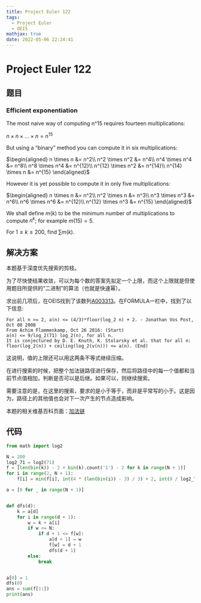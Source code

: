 ```yaml
---
title: Project Euler 122
tags:
  - Project Euler
  - OEIS
mathjax: true
date: 2022-05-06 22:24:41
---
```


<escape><!-- more --></escape>

# Project Euler 122

## 题目

### Efficient exponentiation

The most naive way of computing n^15 requires fourteen multiplications:

$n \times n \times \dots \times n = n^{15}$

But using a “binary” method you can compute it in six multiplications:

$\begin{aligned}
n \times n &= n^2\\
n^2 \times n^2 &= n^4\\
n^4 \times n^4 &= n^8\\
n^8 \times n^4 &= n^{12}\\
n^{12} \times n^2 &= n^{14}\\
n^{14} \times n &= n^{15}
\end{aligned}$

However it is yet possible to compute it in only five multiplications:

$\begin{aligned}
n \times n &= n^2\\
n^2 \times n &= n^3\\
n^3 \times n^3 &= n^6\\
n^6 \times n^6 &= n^{12}\\
n^{12} \times n^3 &= n^{15}
\end{aligned}$

We shall define $m(k)$ to be the minimum number of multiplications to compute $n^k$; for example $m(15) = 5$.

For $1 \le k \le 200$, find $\sum m(k)$.

## 解决方案

本题基于深度优先搜索的剪枝。

为了尽快使结果收敛，可以为每个数的答案先拟定一个上限，而这个上限就是但使用题目所提供的“二进制”的算法（也就是快速幂）。

求出前几项后，在OEIS找到了该数列[A003313](https://oeis.org/A003313)。在FORMULA一栏中，找到了以下信息:

```
For all n >= 2, a(n) <= (4/3)*floor(log_2 n) + 2. - Jonathan Vos Post, Oct 08 2008
From Achim Flammenkamp, Oct 26 2016: (Start)
a(n) <= 9/log_2(71) log_2(n), for all n.
It is conjectured by D. E. Knuth, K. Stolarsky et al. that for all n: floor(log_2(n)) + ceiling(log_2(v(n))) <= a(n). (End)
```

这说明，值的上限还可以用这两条不等式继续压缩。

在进行搜索的时候，把整个加法链路径进行保存，然后将路径中的每一个值都和当前节点值相加，判断是否可以是后继。如果可以，则继续搜索。

需要注意的是，在这里的搜索，要求的是小于等于，而非是平常写的小于。这是因为，路径上的其他值也会对下一次产生的节点造成影响。

本题的相关维基百科页面：[加法链](https://en.wikipedia.org/wiki/Addition_chain)

## 代码

```py
from math import log2

N = 200
log2_71 = log2(71)
f = [len(bin(k)) - 2 + bin(k).count('1') - 2 for k in range(N + 1)]
for i in range(2, N + 1):
    f[i] = min(f[i], int(4 * (len(bin(i)) - 3) / 3) + 2, int(9 / log2_71 * log2(i)))

a = [0 for _ in range(N + 1)]


def dfs(d):
    k = a[d]
    for i in range(d + 1):
        w = k + a[i]
        if w <= N:
            if d + 1 <= f[w]:
                a[d + 1] = w
                f[w] = d + 1
                dfs(d + 1)
        else:
            break


a[0] = 1
dfs(0)
ans = sum(f[1:])
print(ans)

```
